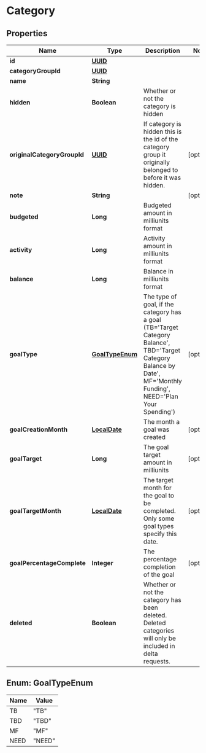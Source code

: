 # Category

## Properties
Name | Type | Description | Notes
------------ | ------------- | ------------- | -------------
**id** | [**UUID**](UUID.md) |  | 
**categoryGroupId** | [**UUID**](UUID.md) |  | 
**name** | **String** |  | 
**hidden** | **Boolean** | Whether or not the category is hidden | 
**originalCategoryGroupId** | [**UUID**](UUID.md) | If category is hidden this is the id of the category group it originally belonged to before it was hidden. |  [optional]
**note** | **String** |  |  [optional]
**budgeted** | **Long** | Budgeted amount in milliunits format | 
**activity** | **Long** | Activity amount in milliunits format | 
**balance** | **Long** | Balance in milliunits format | 
**goalType** | [**GoalTypeEnum**](#GoalTypeEnum) | The type of goal, if the category has a goal (TB&#x3D;&#x27;Target Category Balance&#x27;, TBD&#x3D;&#x27;Target Category Balance by Date&#x27;, MF&#x3D;&#x27;Monthly Funding&#x27;, NEED&#x3D;&#x27;Plan Your Spending&#x27;) |  [optional]
**goalCreationMonth** | [**LocalDate**](LocalDate.md) | The month a goal was created |  [optional]
**goalTarget** | **Long** | The goal target amount in milliunits |  [optional]
**goalTargetMonth** | [**LocalDate**](LocalDate.md) | The target month for the goal to be completed.  Only some goal types specify this date. |  [optional]
**goalPercentageComplete** | **Integer** | The percentage completion of the goal |  [optional]
**deleted** | **Boolean** | Whether or not the category has been deleted.  Deleted categories will only be included in delta requests. | 

<a name="GoalTypeEnum"></a>
## Enum: GoalTypeEnum
Name | Value
---- | -----
TB | &quot;TB&quot;
TBD | &quot;TBD&quot;
MF | &quot;MF&quot;
NEED | &quot;NEED&quot;

